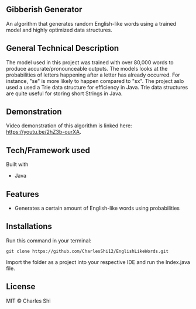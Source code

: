 ## Gibberish Generator
An algorithm that generates random English-like words using a trained model and highly optimized data structures.

## General Technical Description 
The model used in this project was trained with over 80,000 words to produce accurate/pronounceable outputs. The models looks at the probabilities of letters happening after a letter has already occurred. For instance, "se" is more likely to happen compared to "sx".  The project aslo used a used a Trie data structure for efficiency in Java. Trie data structures are quite useful for storing short Strings in Java. 

## Demonstration
Video demonstration of this algorithm is linked here: https://youtu.be/2hZ3b-ourXA. 

## Tech/Framework used
Built with 
* Java

## Features
* Generates a certain amount of English-like words using probabilities

## Installations
Run this command in your terminal: 
```
git clone https://github.com/CharlesShi12/EnglishLikeWords.git
```
Import the folder as a project into your respective IDE and run the Index.java file. 

## License
MIT © Charles Shi

